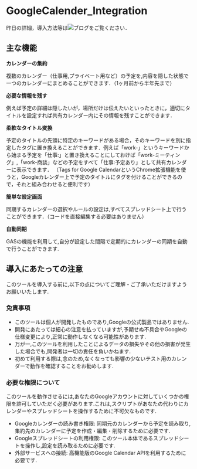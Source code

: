 # GoogleCalender_Integration
昨日の詳細，導入方法等は![ブログ]()をご覧ください．

## 主な機能
**カレンダーの集約**

複数のカレンダー（仕事用,プライベート用など）の予定を,内容を隠した状態で一つのカレンダーにまとめることができます．（1ヶ月前から半年先まで）

**必要な情報を残す**

例えば予定の詳細は隠したいが，場所だけは伝えたいといったときに，適切にタイトルを設定すれば共有カレンダー内にその情報を残すことができます．

**柔軟なタイトル変換**

予定のタイトルの先頭に特定のキーワードがある場合，そのキーワードを別に指定したタグに置き換えることができます．例えば「work-」というキーワードから始まる予定を「仕事:」と置き換えることにしておけば「work-ミーティング」,「work-商談」などの予定をすべて「仕事:予定あり」として共有カレンダーに表示できます．
（Tags for Google CalendarというChrome拡張機能を使うと，Googleカレンダー上で予定のタイトルにタグを付けることができるので，それと組み合わせると便利です）

**簡単な設定画面**

同期するカレンダーの選択やルールの設定は,すべてスプレッドシート上で行うことができます．（コードを直接編集する必要はありません）

**自動同期**

GASの機能を利用して,自分が設定した間隔で定期的にカレンダーの同期を自動で行うことができます.

## 導入にあたっての注意
このツールを導入する前に,以下の点についてご理解・ご了承いただけますようお願いいたします.

### 免責事項
- このツールは個人が開発したものであり,Googleの公式製品ではありません.
- 開発にあたっては細心の注意を払っていますが,予期せぬ不具合やGoogleの仕様変更により,正常に動作しなくなる可能性があります.
- 万が一,このツールを利用したことによるデータの損失やその他の損害が発生した場合でも,開発者は一切の責任を負いかねます.
- 初めて利用する際は,念のため,なくなっても影響の少ないテスト用のカレンダーで動作を確認することをお勧めします.

### 必要な権限について
このツールを動作させるには,あなたのGoogleアカウントに対していくつかの権限を許可していただく必要があります.これは,スクリプトがあなたの代わりにカレンダーやスプレッドシートを操作するために不可欠なものです.

- Googleカレンダーの読み書き権限: 同期元のカレンダーから予定を読み取り,集約先のカレンダーに予定を作成・編集・削除するために必要です.
- Googleスプレッドシートの利用権限: このツール本体であるスプレッドシートを操作し,設定を読み取るために必要です.
- 外部サービスへの接続: 高機能版のGoogle Calendar APIを利用するために必要です.
